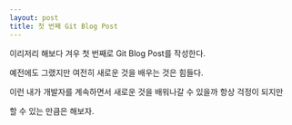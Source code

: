 ```yaml
---
layout: post
title: 첫 번째 Git Blog Post
---
```

이리저리 해보다 겨우 첫 번째로 Git Blog Post를 작성한다.

예전에도 그랬지만 여전히 새로운 것을 배우는 것은 힘들다.

이런 내가 개발자를 계속하면서 새로운 것을 배워나갈 수 있을까 항상 걱정이 되지만

할 수 있는 만큼은 해보자.
